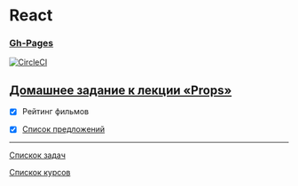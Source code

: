 # React
### [Gh-Pages](https://tomsg03.github.io/ra-props-films/)

[![CircleCI](https://circleci.com/gh/TomSG03/ra-props-films/tree/main.svg?style=svg)](https://circleci.com/gh/TomSG03/ra-props-films/tree/main)

## [Домашнее задание к лекции «Props»](https://github.com/TomSG03/ra16-homeworks/tree/master/props)

- [x] Рейтинг фильмов
- [x] [Список предложений](https://github.com/TomSG03/ra-props-listing)


---
[Спискок задач](https://github.com/TomSG03/ra-homeworks-list)

[Спискок курсов](https://github.com/TomSG03/Training-in-Netology)
